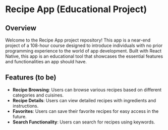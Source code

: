 # Recipe App (Educational Project)

## Overview

Welcome to the Recipe App project repository! This app is a near-end project of a 108-hour course designed to introduce individuals with no prior programming experience to the world of app development. Built with React Native, this app is an educational tool that showcases the essential features and functionalities an app should have.

## Features (to be)

- **Recipe Browsing**: Users can browse various recipes based on different categories and cuisines.
- **Recipe Details**: Users can view detailed recipes with ingredients and instructions.
- **Favorites**: Users can save their favorite recipes for easy access in the future.
- **Search Functionality**: Users can search for recipes using keywords.
